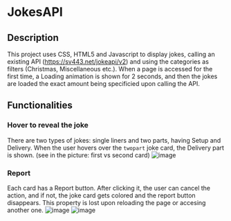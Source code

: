 # JokesAPI

## Description
This project uses CSS, HTML5 and Javascript to display jokes, calling an existing API (https://sv443.net/jokeapi/v2) and using the categories as filters (Christmas, Miscellaneous etc.). 
When a page is accessed for the first time, a Loading animation is shown for 2 seconds, and then the jokes are loaded the exact amount being specificied upon calling the API. 

## Functionalities
### Hover to reveal the joke

There are two types of jokes: single liners and two parts, having Setup and Delivery. When the user hovers over the `twopart` joke card, the Delivery part is shown.
(see in the picture: first vs second card)
![image](https://github.com/user-attachments/assets/fc362123-545c-4836-8f06-2221d1d6ad2c)


### Report

Each card has a Report button. After clicking it, the user can cancel the action, and if not, the joke card gets colored and the report button disappears. This property is lost upon reloading the page or accesing another one.
![image](https://github.com/user-attachments/assets/ee9316e5-86c8-428e-97d0-857c24f86e91)
![image](https://github.com/user-attachments/assets/cb6aab92-a2b5-45fb-9864-a81e3a33f30b)

